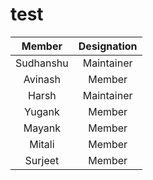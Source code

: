 # test

|    Member    | Designation  |
| :----------: | :----------: |
|  Sudhanshu   |  Maintainer |
|   Avinash    |     Member |
|    Harsh     |  Maintainer |
|    Yugank    |    Member   |
|    Mayank    |    Member    |
|  Mitali      |    Member   |
| Surjeet      |   Member    |
